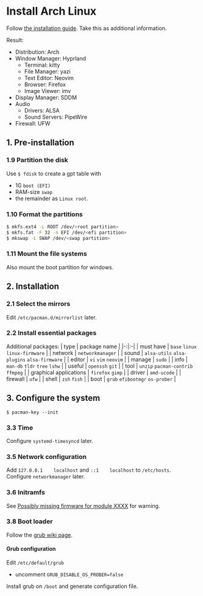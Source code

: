 # Install Arch Linux
Follow [the installation guide](https://wiki.archlinux.org/title/Installation_guide). Take this as additional information.  

Result:
- Distribution: Arch
- Window Manager: Hyprland
  - Terminal: kitty
  - File Manager: yazi
  - Text Editor: Neovim
  - Browser: Firefox
  - Image Viewer: imv
- Display Manager: SDDM
- Audio
  - Drivers: ALSA
  - Sound Servers: PipeWire
- Firewall: UFW

## 1. Pre-installation
### 1.9 Partition the disk
Use `$ fdisk` to create a gpt table with
- 1G `boot (EFI)`
- RAM-size `swap`
- the remainder as `Linux root`.

### 1.10 Format the partitions
```sh
$ mkfs.ext4 -L ROOT /dev/<root partition>
$ mkfs.fat -F 32 -n EFI /dev/<efi partition>
$ mkswap -L SWAP /dev/<swap partition>
```

### 1.11 Mount the file systems
Also mount the boot partition for windows.

## 2. Installation
### 2.1 Select the mirrors
Edit `/etc/pacman.d/mirrorlist` later.

### 2.2 Install essential packages
Additional packages:
| type | package name |
|-:|:-|
| must have | `base` `linux` `linux-firmware` |
| network | `networkmanager` |
| sound | `alsa-utils` `alsa-plugins` `alsa-firmware` |
| editor | `vi` `vim` `neovim` |
| manage | `sudo` |
| info | `man-db` `tldr` `tree` `lshw` |
| useful | `openssh` `git` |
| tool | `unzip` `pacman-contrib` `ffmpeg` |
| graphical applications | `firefox` `gimp` |
| driver | `amd-ucode` |
| firewall | `ufw` |
| shell | `zsh` `fish` |
| boot | `grub` `efibootmgr` `os-prober` |

## 3. Configure the system
`$ pacman-key --init`

### 3.3 Time
Configure `systemd-timesyncd` later.

### 3.5 Network configuration
Add `127.0.0.1    localhost` and `::1    localhost` to `/etc/hosts`.  
Configure `networkmanager` later.

### 3.6 Initramfs
See [Possibly missing firmware for module XXXX](https://wiki.archlinux.org/title/Mkinitcpio#Possibly_missing_firmware_for_module_XXXX) for warning.

### 3.8 Boot loader
Follow the [grub wiki page](https://wiki.archlinux.org/title/GRUB#Windows_installed_in_UEFI/GPT_mode).

#### Grub configuration
Edit `/etc/default/grub`
- uncomment `GRUB_DISABLE_OS_PROBER=false`

Install grub on `/boot` and generate configuration file.